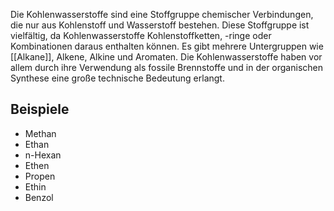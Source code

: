 Die Kohlenwasserstoffe sind eine Stoffgruppe chemischer Verbindungen, die nur aus Kohlenstoff und Wasserstoff bestehen. Diese Stoffgruppe ist vielfältig, da Kohlenwasserstoffe Kohlenstoffketten, -ringe oder Kombinationen daraus enthalten können. Es gibt mehrere Untergruppen wie [[Alkane]], Alkene, Alkine und Aromaten. Die Kohlenwasserstoffe haben vor allem durch ihre Verwendung als fossile Brennstoffe und in der organischen Synthese eine große technische Bedeutung erlangt.
## Beispiele 

- Methan
- Ethan
- n-Hexan
- Ethen
- Propen
- Ethin
- Benzol 